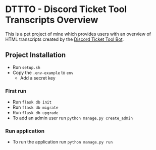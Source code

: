 # DTTTO - Discord Ticket Tool Transcripts Overview
This is a pet project of mine which provides users with an overview of HTML transcripts created by the [Discord Ticket Tool Bot](https://docs.tickettool.xyz).

## Project Installation
- Run `setup.sh`
- Copy the `.env-example` to `env`
   - Add a secret key

### First run
- Run `flask db init`
- Run `flask db migrate`
- Run `flask db upgrade`
- To add an admin user run `python manage.py create_admin`

### Run application
- To run the application run `python manage.py run`